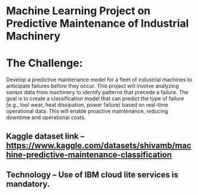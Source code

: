 # Machine Learning Project on Predictive Maintenance of Industrial Machinery
# The Challenge:
Develop a predictive maintenance model for a fleet of industrial machines to anticipate failures before they occur. This project will involve analyzing sensor data from machinery to identify patterns that precede a failure. The goal is to create a classification model that can predict the type of failure (e.g., tool wear, heat dissipation, power failure) based on real-time operational data. This will enable proactive maintenance, reducing downtime and operational costs.
## Kaggle dataset link – https://www.kaggle.com/datasets/shivamb/machine-predictive-maintenance-classification
## Technology – Use of IBM cloud lite services is mandatory.
